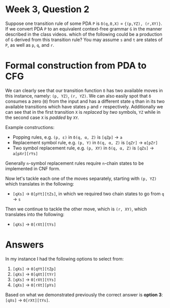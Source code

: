 # Week 3, Question 2

Suppose one transition rule of some PDA `P` is `δ(q,0,X)` = `{(p,YZ), (r,XY)}`. If we convert PDA `P` to 
an equivalent context-free grammar `G` in the manner described in the class videos. which of the following 
could be a production of `G` derived from this transition rule? You may assume `s` and `t` are states of `P`, 
as well as `p`, `q`, and `r`.

# Formal construction from PDA to CFG

We can clearly see that our transition function `δ` has two available moves in this instance, namely: 
`(p, YZ)`, `(r, YZ)`. We can also easily spot that `δ` consumes a zero (`0`) from the input and has 
a different state `q` than in its two available transitions which have states `p` and `r` respectively. 
Additionally we can see that in the first transition `X` is *replaced* by *two* symbols, `YZ` while 
in the second case `X` is *padded* by `XY`.

Example constructions:

 * Popping rules, e.g. `(p, ε)` in `δ(q, α, Z)` is `[qZp]` → `a`
 * Replacement symbol rule, e.g. `(p, Y)` in  `δ(q, α, Z)` is `[qZr]` → `α[pZr]`
 * Two symbol replacement rule, e.g. `(p, XY)` in `δ(q, α, Z)` is `[qZs]` → `a[pXr][rYs]`

Generally `n`-symbol replacement rules require `n`-chain states to be implemented in CNF form.

Now let's tackle each one of the moves separately, starting with `(p, YZ)` which translates in the following:

 * `[qXs]` → `0[pYt][tZs]`, in which we required two chain states to go from `q` → `s`
 
Then we continue to tackle the other move, which is `(r, XY)`, which translates into the following:

 * `[qXs]` → `0[rXt][tYs]`

# Answers

In my instance I had the following options to select from:

 1. `[qXs]` → `0[qYt][tZp]`
 2. `[qXs]` → `0[qXt][tYr]`
 3. `[qXs]` → `0[rXt][tYs]`
 4. `[qXs]` → `0[rXt][pYs]`
 
Based on what we demonstrated previously the correct answer is **option 3**: `[qXs]` → `0[rXt][tYs]`.